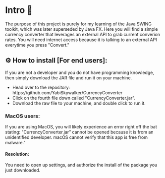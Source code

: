 <h1>Intro 🚀</h1>

<p>The purpose of this project is purely for my learning of the Java SWING toolkit, which was later superseded by Java FX. Here you will find a simple currency converter that leverages an external API to grab current converion rates. You will need internet access because it is talking to an external API everytime you press "Convert."</p>

<h2>⚙️ How to install [For end users]: </h2>
<p>If you are not a developer and you do not have programming knowledge, then simply download the JAR file and run it on your machine.</p>
<ul>
  <li>Head over to the repository: https://github.com/YabiSkywalker/CurrencyConverter </li>
  <li>Click on the fourth file down called "CurrencyConverter.jar".</li>
  <li>Download the raw file to your machine, and double click to run it.</li>
</ul>
<h3>MacOS users: </h3>
<p>If you are using MacOS, you will likely experience an error right off the bat stating: "CurrencyConverter.jar” cannot be opened because it is from an unidentified developer. macOS cannot verify that this app is free from malware."</p>
<h4>Resolution: </h3>
<p>You need to open up settings, and authorize the install of the package you just downloaded.</p>
